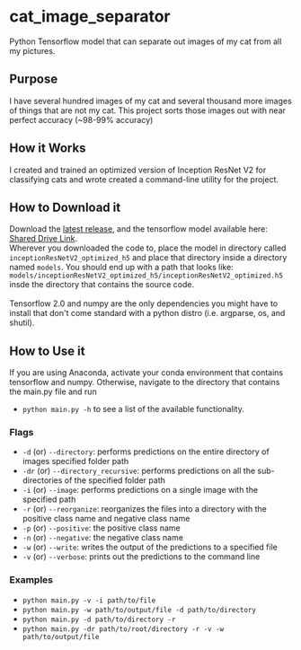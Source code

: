 # cat_image_separator

Python Tensorflow model that can separate out images of my cat from all my pictures.
## Purpose
I have several hundred images of my cat and several thousand more images of things that are not my cat. 
This project sorts those images out with near perfect accuracy (~98-99% accuracy)
## How it Works
I created and trained an optimized version of Inception ResNet V2 for classifying cats and 
wrote created a command-line utility for the project.
## How to Download it
Download the [latest release](https://github.com/EthanHaque/cat_image_separator/releases/tag/v1.0), and the tensorflow model available here: [Shared Drive Link](https://drive.google.com/drive/folders/169dPptMA6AdbJPRpZTgIagdIugSIXwMG?usp=sharing).
<br>
Wherever you downloaded the code to, place the model in directory called `inceptionResNetV2_optimized_h5` and place that directory inside a directory named
`models`. You should end up with a path that looks like: `models/inceptionResNetV2_optimized_h5/inceptionResNetV2_optimized.h5` insde the directory that contains the source code.
<br>
<br>
Tensorflow 2.0 and numpy are the only dependencies you might have to install that don't come
standard with a python distro (i.e. argparse, os, and shutil).
## How to Use it
If you are using Anaconda, activate your conda environment that contains tensorflow and numpy. Otherwise, navigate to the 
directory that contains the main.py file and run 
<br>
- `python main.py -h` to see a list of the available functionality.
### Flags
- `-d` (or) `--directory`: performs predictions on the entire directory of images specified folder path
- `-dr` (or) `--directory_recursive`: performs predictions on all the sub-directories of the specified folder path
- `-i` (or) `--image`: performs predictions on a single image with the specified path
- `-r` (or) `--reorganize`: reorganizes the files into a directory with the positive class name and negative class name
- `-p` (or) `--positive`: the positive class name
- `-n` (or) `--negative`: the negative class name
- `-w` (or) `--write`: writes the output of the predictions to a specified file
- `-v` (or) `--verbose`: prints out the predictions to the command line
### Examples
- `python main.py -v -i path/to/file`
- `python main.py -w path/to/output/file -d path/to/directory`
- `python main.py -d path/to/directory -r`
- `python main.py -dr path/to/root/directory -r -v -w path/to/output/file`




